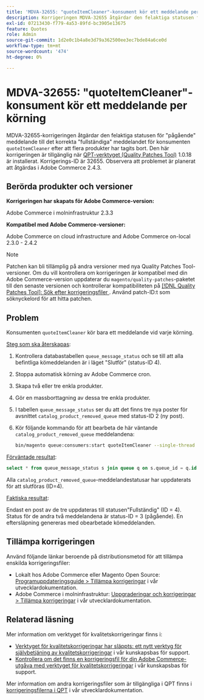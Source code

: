 ```yaml
---
title: 'MDVA-32655: "quoteItemCleaner"-konsument kör ett meddelande per körning'
description: Korrigeringen MDVA-32655 åtgärdar den felaktiga statusen för "pågående" meddelande till korrekt "slutfört" meddelande för "quoteItemCleaner" efter att flera produkter har tagits bort. Den här korrigeringen är tillgänglig när [QPT-verktyget (Quality Patches Tool)](/help/announcements/adobe-commerce-announcements/magento-quality-patches-released-new-tool-to-self-serve-quality-patches.md) 1.0.18 är installerat. Korrigerings-ID är 32655. Observera att problemet är planerat att åtgärdas i Adobe Commerce 2.4.3.
exl-id: 07213430-f779-4a53-89fd-bc3905e13675
feature: Quotes
role: Admin
source-git-commit: 1d2e0c1b4a8e3d79a362500ee3ec7bde84a6ce0d
workflow-type: tm+mt
source-wordcount: '474'
ht-degree: 0%

---
```


# MDVA-32655: &quot;quoteItemCleaner&quot;-konsument kör ett meddelande per körning

MDVA-32655-korrigeringen åtgärdar den felaktiga statusen för &quot;pågående&quot; meddelande till det korrekta &quot;fullständiga&quot; meddelandet för konsumenten `quoteItemCleaner` efter att flera produkter har tagits bort. Den här korrigeringen är tillgänglig när [QPT-verktyget (Quality Patches Tool)](/help/announcements/adobe-commerce-announcements/magento-quality-patches-released-new-tool-to-self-serve-quality-patches.md) 1.0.18 är installerat. Korrigerings-ID är 32655. Observera att problemet är planerat att åtgärdas i Adobe Commerce 2.4.3.

## Berörda produkter och versioner

**Korrigeringen har skapats för Adobe Commerce-version:**

Adobe Commerce i molninfrastruktur 2.3.3

**Kompatibel med Adobe Commerce-versioner:**

Adobe Commerce on cloud infrastructure and Adobe Commerce on-local 2.3.0 - 2.4.2

>[!NOTE]
>
>Patchen kan bli tillämplig på andra versioner med nya Quality Patches Tool-versioner. Om du vill kontrollera om korrigeringen är kompatibel med din Adobe Commerce-version uppdaterar du `magento/quality-patches`-paketet till den senaste versionen och kontrollerar kompatibiliteten på [[!DNL Quality Patches Tool]: Sök efter korrigeringsfiler ](https://devdocs.magento.com/quality-patches/tool.html#patch-grid). Använd patch-ID:t som söknyckelord för att hitta patchen.

## Problem

Konsumenten `quoteItemCleaner` kör bara ett meddelande vid varje körning.

<u>Steg som ska återskapas</u>:

1. Kontrollera databastabellen `queue_message_status` och se till att alla befintliga kömeddelanden är i läget &quot;Slutför&quot; (status-ID 4).
1. Stoppa automatisk körning av Adobe Commerce cron.
1. Skapa två eller tre enkla produkter.
1. Gör en massborttagning av dessa tre enkla produkter.
1. I tabellen `queue_message_status` ser du att det finns tre nya poster för avsnittet `catalog_product_removed_queue` med status-ID 2 (ny post).
1. Kör följande kommando för att bearbeta de här väntande `catalog_product_removed_queue` meddelandena:

   ```bash
   bin/magento queue:consumers:start quoteItemCleaner --single-thread --max-messages=100
   ```

<u>Förväntade resultat</u>:

```sql
select * from queue_message_status s join queue q on s.queue_id = q.id where q.name = "catalog_product_removed_queue";
```

Alla `catalog_product_removed_queue`-meddelandestatusar har uppdaterats för att slutföras (ID=4).

<u>Faktiska resultat</u>:

Endast en post av de tre uppdateras till statusen&quot;Fullständig&quot; (ID = 4). Status för de andra två meddelandena är status-ID = 3 (pågående). En eftersläpning genereras med obearbetade kömeddelanden.

## Tillämpa korrigeringen

Använd följande länkar beroende på distributionsmetod för att tillämpa enskilda korrigeringsfiler:

* Lokalt hos Adobe Commerce eller Magento Open Source: [Programuppdateringsguide > Tillämpa korrigeringar](https://devdocs.magento.com/guides/v2.4/comp-mgr/patching/mqp.html) i vår utvecklardokumentation.
* Adobe Commerce i molninfrastruktur: [Uppgraderingar och korrigeringar > Tillämpa korrigeringar](https://devdocs.magento.com/cloud/project/project-patch.html) i vår utvecklardokumentation.

## Relaterad läsning

Mer information om verktyget för kvalitetskorrigeringar finns i:

* [Verktyget för kvalitetskorrigeringar har släppts: ett nytt verktyg för självbetjäning av kvalitetskorrigeringar](/help/announcements/adobe-commerce-announcements/magento-quality-patches-released-new-tool-to-self-serve-quality-patches.md) i vår kunskapsbas för support.
* [Kontrollera om det finns en korrigeringsfil för din Adobe Commerce-utgåva med verktyget för kvalitetskorrigeringar](/help/support-tools/patches-available-in-qpt-tool/check-patch-for-magento-issue-with-magento-quality-patches.md) i vår kunskapsbas för support.

Mer information om andra korrigeringsfiler som är tillgängliga i QPT finns i [korrigeringsfilerna i QPT](https://devdocs.magento.com/quality-patches/tool.html#patch-grid) i vår utvecklardokumentation.
